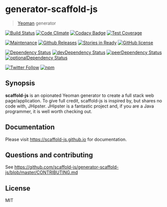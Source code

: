 # generator-scaffold-js

> [Yeoman](http://yeoman.io) generator

[![Build Status](https://travis-ci.org/scaffold-js/generator-scaffold-js.svg?branch=master)](https://travis-ci.org/scaffold-js/generator-scaffold-js)
[![Code Climate](https://codeclimate.com/github/scaffold-js/generator-scaffold-js/badges/gpa.svg)](https://codeclimate.com/github/scaffold-js/generator-scaffold-js)
[![Codacy Badge](https://api.codacy.com/project/badge/grade/eeae91ca87c049768c3355321e8fdd68)](https://www.codacy.com/app/james_20/generator-scaffold-js)
[![Test Coverage](https://codeclimate.com/github/scaffold-js/generator-scaffold-js/badges/coverage.svg)](https://codeclimate.com/github/scaffold-js/generator-scaffold-js/coverage)

[![Maintenance](https://img.shields.io/maintenance/yes/2016.svg)]()
[![Github Releases](https://img.shields.io/github/downloads/scaffold-js/generator-scaffold-js/latest/total.svg)]()
[![Stories in Ready](https://badge.waffle.io/scaffold-js/generator-scaffold-js.png?label=ready&title=ready)](https://waffle.io/scaffold-js/generator-scaffold-js)
[![GitHub license](https://img.shields.io/github/license/scaffold-js/generator-scaffold-js.svg)]()

[![Dependency Status](https://david-dm.org/scaffold-js/generator-scaffold-js.svg)](https://david-dm.org/scaffold-js/generator-scaffold-js)
[![devDependency Status](https://david-dm.org/scaffold-js/generator-scaffold-js/dev-status.svg)](https://david-dm.org/scaffold-js/generator-scaffold-js#info=devDependencies)
[![peerDependency Status](https://david-dm.org/scaffold-js/generator-scaffold-js/peer-status.svg)](https://david-dm.org/scaffold-js/generator-scaffold-js#info=peerDependencies)
[![optionalDependency Status](https://david-dm.org/scaffold-js/generator-scaffold-js/optional-status.svg)](https://david-dm.org/scaffold-js/generator-scaffold-js#info=optionalDependencies)

[![Twitter Follow](https://img.shields.io/twitter/follow/scaffoldjs.svg?style=social?maxAge=2592000)](https://twitter.com/scaffoldjs)
[![npm](https://img.shields.io/npm/dt/generator-scaffold-js.svg?maxAge=2592000)](https://www.npmjs.com/package/generator-scaffold-js)

[npm-image]: https://badge.fury.io/js/generator-scaffold-js.svg
[npm-url]: https://npmjs.org/package/generator-scaffold-js

<!--
[![Libscore](https://img.shields.io/libscore/s/jQuery.svg)]()
-->

## Synopsis

**scaffold-js** is an opionated Yeoman generator to create a full stack web page/application. To give full credit, scaffold-js is inspired by, but shares no code with, JHipster. JHipster is a fantastic project and, if you are a Java programmer, it is well worth checking out.

## Documentation

Please visit https://scaffold-js.github.io for documentation.

## Questions and contributing

See https://github.com/scaffold-js/generator-scaffold-js/blob/master/CONTRIBUTING.md

## License

MIT
